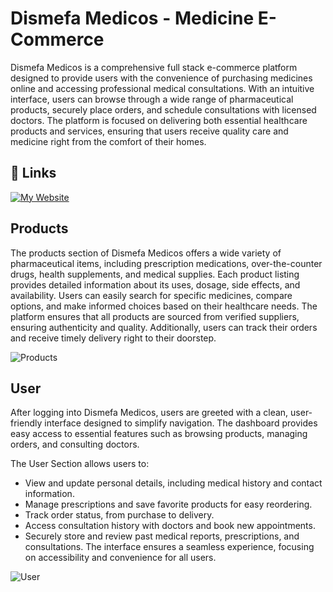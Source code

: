 # Dismefa Medicos - Medicine E-Commerce

Dismefa Medicos is a comprehensive full stack e-commerce platform designed to provide users with the convenience of purchasing medicines online and accessing professional medical consultations. With an intuitive interface, users can browse through a wide range of pharmaceutical products, securely place orders, and schedule consultations with licensed doctors. The platform is focused on delivering both essential healthcare products and services, ensuring that users receive quality care and medicine right from the comfort of their homes.


## 🔗 Links
[![My Website](https://res.cloudinary.com/dgjxxuzdr/image/upload/v1725843790/dismefa_wwillp.png)](https://e-commerce-mauve-phi.vercel.app/)


## Products
The products section of Dismefa Medicos offers a wide variety of pharmaceutical items, including prescription medications, over-the-counter drugs, health supplements, and medical supplies. Each product listing provides detailed information about its uses, dosage, side effects, and availability. Users can easily search for specific medicines, compare options, and make informed choices based on their healthcare needs. The platform ensures that all products are sourced from verified suppliers, ensuring authenticity and quality. Additionally, users can track their orders and receive timely delivery right to their doorstep.

![Products](https://res.cloudinary.com/dgjxxuzdr/image/upload/v1725843890/products_jcg7jv.png)

## User

After logging into Dismefa Medicos, users are greeted with a clean, user-friendly interface designed to simplify navigation. The dashboard provides easy access to essential features such as browsing products, managing orders, and consulting doctors.

The User Section allows users to:

* View and update personal details, including medical history and contact information.
* Manage prescriptions and save favorite products for easy reordering.
* Track order status, from purchase to delivery.
* Access consultation history with doctors and book new appointments.
* Securely store and review past medical reports, prescriptions, and consultations.
The interface ensures a seamless experience, focusing on accessibility and convenience for all users.

![User](https://res.cloudinary.com/dgjxxuzdr/image/upload/v1725844084/user_d7xugr.png)
